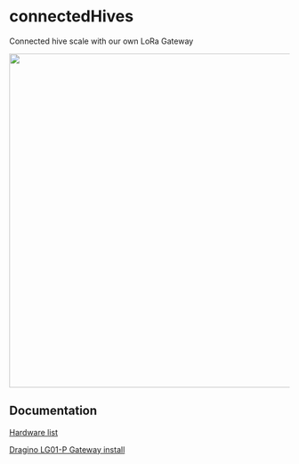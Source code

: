 # connectedHives
Connected hive scale with our own LoRa Gateway

<img src="https://raw.github.com/luigi1809/connectedHives/master/img/scale.jpg" width="600">

Documentation
--------------------
[Hardware list](https://github.com/luigi1809/connectedHives/blob/master/doc/hardware_list.md)

[Dragino LG01-P Gateway install](https://github.com/luigi1809/connectedHives/blob/master/doc/gateway.md)

